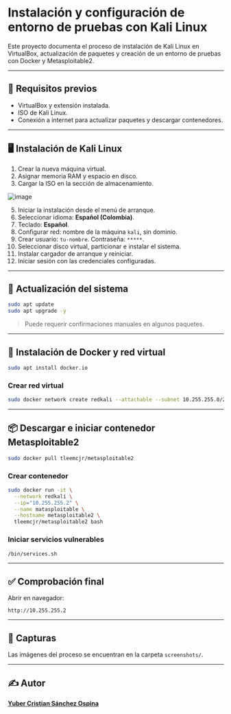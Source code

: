 # Instalación y configuración de entorno de pruebas con Kali Linux

Este proyecto documenta el proceso de instalación de Kali Linux en VirtualBox, actualización de paquetes y creación de un entorno de pruebas con Docker y Metasploitable2.

---

## 🧰 Requisitos previos

- VirtualBox y extensión instalada.
- ISO de Kali Linux.
- Conexión a internet para actualizar paquetes y descargar contenedores.

---

## 🖥️ Instalación de Kali Linux

1. Crear la nueva máquina virtual.
2. Asignar memoria RAM y espacio en disco.
3. Cargar la ISO en la sección de almacenamiento.
 
![image](https://github.com/user-attachments/assets/6193b216-911a-4ef9-9f0f-b2609cb66e27?raw=true)


5. Iniciar la instalación desde el menú de arranque.
6. Seleccionar idioma: **Español (Colombia)**.
7. Teclado: **Español**.
8. Configurar red: nombre de la máquina `kali`, sin dominio.
9. Crear usuario: `tu-nombre`. Contraseña: `*****`.
10. Seleccionar disco virtual, particionar e instalar el sistema.
11. Instalar cargador de arranque y reiniciar.
12. Iniciar sesión con las credenciales configuradas.

---

## 🔄 Actualización del sistema

```bash
sudo apt update
sudo apt upgrade -y
```

> Puede requerir confirmaciones manuales en algunos paquetes.

---

## 🐳 Instalación de Docker y red virtual

```bash
sudo apt install docker.io
```

### Crear red virtual

```bash
sudo docker network create redkali --attachable --subnet 10.255.255.0/24
```

---

## 📦 Descargar e iniciar contenedor Metasploitable2

```bash
sudo docker pull tleemcjr/metasploitable2
```

### Crear contenedor

```bash
sudo docker run -it \
  --network redkali \
  --ip="10.255.255.2" \
  --name matasploitable \
  --hostname metasploitable2 \
  tleemcjr/metasploitable2 bash
```

### Iniciar servicios vulnerables

```bash
/bin/services.sh
```

---

## ✅ Comprobación final

Abrir en navegador:

```
http://10.255.255.2
```

---

## 📸 Capturas

Las imágenes del proceso se encuentran en la carpeta `screenshots/`.

---

## ✍️ Autor

[**Yuber Cristian Sánchez Ospina**](https://github.com/Cris-San)
